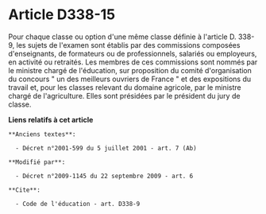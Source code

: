 # Article D338-15

Pour chaque classe ou option d'une même classe définie à l'article D. 338-9, les sujets de l'examen sont établis par des
commissions composées d'enseignants, de formateurs ou de professionnels, salariés ou employeurs, en activité ou retraités.
Les membres de ces commissions sont nommés par le ministre chargé de l'éducation, sur proposition du comité d'organisation du
concours " un des meilleurs ouvriers de France " et des expositions du travail et, pour les classes relevant du domaine
agricole, par le ministre chargé de l'agriculture. Elles sont présidées par le président du jury de classe.

**Liens relatifs à cet article**

	**Anciens textes**:

	  - Décret n°2001-599 du 5 juillet 2001 - art. 7 (Ab)

	**Modifié par**:

	  - Décret n°2009-1145 du 22 septembre 2009 - art. 6

	**Cite**:

	  - Code de l'éducation - art. D338-9
